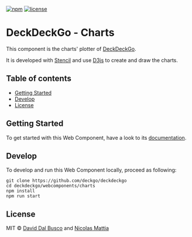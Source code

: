 [![npm][npm-badge]][npm-badge-url]
[![license][npm-license]][npm-license-url]

[npm-badge]: https://img.shields.io/npm/v/@deckdeckgo/charts
[npm-badge-url]: https://www.npmjs.com/package/@deckdeckgo/charts
[npm-license]: https://img.shields.io/npm/l/@deckdeckgo/charts
[npm-license-url]: https://github.com/deckgo/deckdeckgo/blob/master/webcomponents/charts/LICENSE

# DeckDeckGo - Charts

This component is the charts' plotter of [DeckDeckGo].

It is developed with [Stencil](https://stenciljs.com) and use [D3js](https://d3js.org) to create and draw the charts.

## Table of contents

- [Getting Started](#getting-started)
- [Develop](#develop)
- [License](#license)

## Getting Started

To get started with this Web Component, have a look to its [documentation](https://docs.deckdeckgo.com/components/charts).

## Develop

To develop and run this Web Component locally, proceed as following:

```
git clone https://github.com/deckgo/deckdeckgo
cd deckdeckgo/webcomponents/charts
npm install
npm run start
```

## License

MIT © [David Dal Busco](mailto:david.dalbusco@outlook.com) and [Nicolas Mattia](mailto:nicolas@nmattia.com)

[deckdeckgo]: https://deckdeckgo.com
